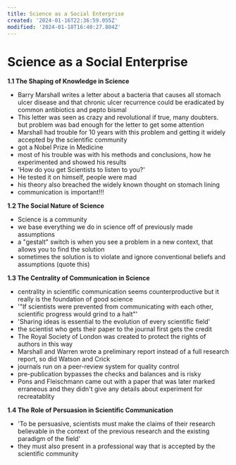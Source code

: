 ```yaml
---
title: Science as a Social Enterprise
created: '2024-01-16T22:36:59.055Z'
modified: '2024-01-18T16:40:27.804Z'
---
```


# Science as a Social Enterprise

**1.1 The Shaping of Knowledge in Science**
- Barry Marshall writes a letter about a bacteria that causes all stomach ulcer disease and that chronic ulcer recurrence could be eradicated by common antibiotics and pepto bismal
- This letter was seen as crazy and revolutional if true, many doubters. but problem was bad enough for the letter to get some attention
- Marshall had trouble for 10 years with this problem and getting it widely accepted by the scientific community
- got a Nobel Prize in Medicine
- most of his trouble was with his methods and conclusions, how he experimented and showed his results
- 'How do you get Scientists to listen to you?'
- He tested it on himself, people were mad
- his theory also breached the widely known thought on stomach lining
- communication is important!!!

**1.2 The Social Nature of Science**
- Science is a community
- we base everything we do in science off of previously made assumptions
- a "gestalt" switch is when you see a problem in a new context, that allows you to find the solution
- sometimes the solution is to violate and ignore conventional beliefs and assumptions (quote this)

**1.3 The Centrality of Communication in Science**
- centrality in scientific communication seems counterproductive but it really is the foundation of good science
- '"If scientists were prevented from communicating with each other, scientific progress would grind to a halt"'
- 'Sharing ideas is essential to the evolution of every scientific field'
- the scientist who gets their paper to the journal first gets the credit
- The Royal Society of London was created to protect the rights of authors in this way
- Marshall and Warren wrote a preliminary report instead of a full research report, so did Watson and Crick
- journals run on a peer-review system for quality control
- pre-publication bypasses the checks and balances and is risky
- Pons and Fleischmann came out with a paper that was later marked erraneous and they didn't give any details about experiment for recreatablity

**1.4 The Role of Persuasion in Scientific Communication**
- 'To be persuasive, scientists must make the claims of their research believable in the context of the previous research and the existing paradigm of the field'
- they must also present in a professional way that is accepted by the scientific community


